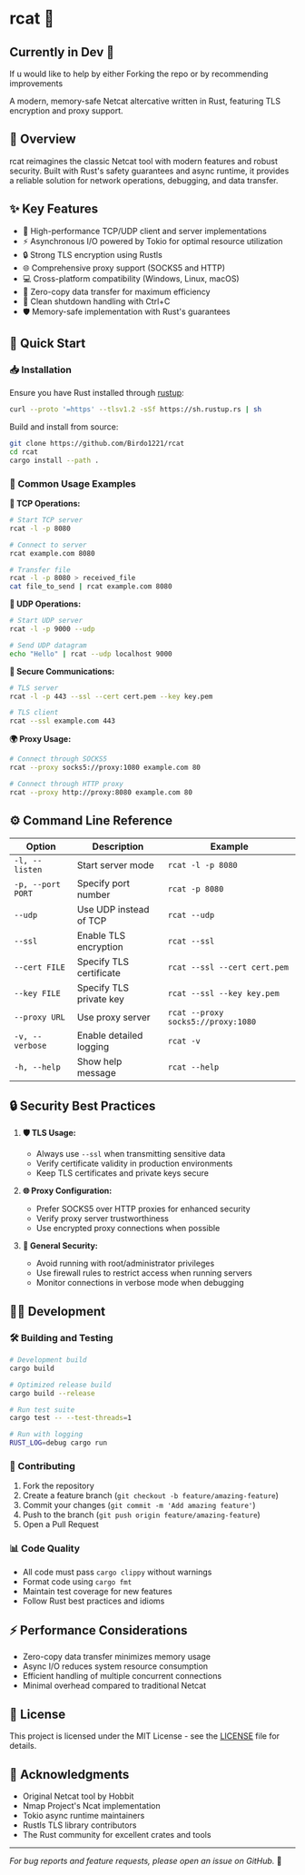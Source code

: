 # rcat 🚀

## Currently in Dev 🚧
If u would like to help by either Forking the repo or by recommending improvements

A modern, memory-safe Netcat altercative written in Rust, featuring TLS encryption and proxy support.

## 📖 Overview

rcat reimagines the classic Netcat tool with modern features and robust security. Built with Rust's safety guarantees and async runtime, it provides a reliable solution for network operations, debugging, and data transfer.

## ✨ Key Features

- 🔌 High-performance TCP/UDP client and server implementations
- ⚡ Asynchronous I/O powered by Tokio for optimal resource utilization
- 🔒 Strong TLS encryption using Rustls
- 🌐 Comprehensive proxy support (SOCKS5 and HTTP)
- 💻 Cross-platform compatibility (Windows, Linux, macOS)
- 🚄 Zero-copy data transfer for maximum efficiency
- 🛑 Clean shutdown handling with Ctrl+C
- 🛡️ Memory-safe implementation with Rust's guarantees

## 🚀 Quick Start

### 📥 Installation

Ensure you have Rust installed through [rustup](https://rustup.rs/):

```sh
curl --proto '=https' --tlsv1.2 -sSf https://sh.rustup.rs | sh
```

Build and install from source:

```sh
git clone https://github.com/Birdo1221/rcat
cd rcat
cargo install --path .
```

### 📝 Common Usage Examples

**🔷 TCP Operations:**
```sh
# Start TCP server
rcat -l -p 8080

# Connect to server
rcat example.com 8080

# Transfer file
rcat -l -p 8080 > received_file
cat file_to_send | rcat example.com 8080
```

**🔶 UDP Operations:**
```sh
# Start UDP server
rcat -l -p 9000 --udp

# Send UDP datagram
echo "Hello" | rcat --udp localhost 9000
```

**🔐 Secure Communications:**
```sh
# TLS server
rcat -l -p 443 --ssl --cert cert.pem --key key.pem

# TLS client
rcat --ssl example.com 443
```

**🌍 Proxy Usage:**
```sh
# Connect through SOCKS5
rcat --proxy socks5://proxy:1080 example.com 80

# Connect through HTTP proxy
rcat --proxy http://proxy:8080 example.com 80
```

## ⚙️ Command Line Reference

| Option | Description | Example |
|--------|-------------|---------|
| `-l, --listen` | Start server mode | `rcat -l -p 8080` |
| `-p, --port PORT` | Specify port number | `rcat -p 8080` |
| `--udp` | Use UDP instead of TCP | `rcat --udp` |
| `--ssl` | Enable TLS encryption | `rcat --ssl` |
| `--cert FILE` | Specify TLS certificate | `rcat --ssl --cert cert.pem` |
| `--key FILE` | Specify TLS private key | `rcat --ssl --key key.pem` |
| `--proxy URL` | Use proxy server | `rcat --proxy socks5://proxy:1080` |
| `-v, --verbose` | Enable detailed logging | `rcat -v` |
| `-h, --help` | Show help message | `rcat --help` |

## 🔒 Security Best Practices

1. **🛡️ TLS Usage:**
   - Always use `--ssl` when transmitting sensitive data
   - Verify certificate validity in production environments
   - Keep TLS certificates and private keys secure

2. **🌐 Proxy Configuration:**
   - Prefer SOCKS5 over HTTP proxies for enhanced security
   - Verify proxy server trustworthiness
   - Use encrypted proxy connections when possible

3. **🚨 General Security:**
   - Avoid running with root/administrator privileges
   - Use firewall rules to restrict access when running servers
   - Monitor connections in verbose mode when debugging

## 👨‍💻 Development

### 🛠️ Building and Testing

```sh
# Development build
cargo build

# Optimized release build
cargo build --release

# Run test suite
cargo test -- --test-threads=1

# Run with logging
RUST_LOG=debug cargo run
```

### 🤝 Contributing

1. Fork the repository
2. Create a feature branch (`git checkout -b feature/amazing-feature`)
3. Commit your changes (`git commit -m 'Add amazing feature'`)
4. Push to the branch (`git push origin feature/amazing-feature`)
5. Open a Pull Request

### 📊 Code Quality

- All code must pass `cargo clippy` without warnings
- Format code using `cargo fmt`
- Maintain test coverage for new features
- Follow Rust best practices and idioms

## ⚡ Performance Considerations

- Zero-copy data transfer minimizes memory usage
- Async I/O reduces system resource consumption
- Efficient handling of multiple concurrent connections
- Minimal overhead compared to traditional Netcat

## 📄 License

This project is licensed under the MIT License - see the [LICENSE](LICENSE) file for details.

## 🙏 Acknowledgments

- Original Netcat tool by Hobbit
- Nmap Project's Ncat implementation
- Tokio async runtime maintainers
- Rustls TLS library contributors
- The Rust community for excellent crates and tools

---

*For bug reports and feature requests, please open an issue on GitHub.* 🐛

